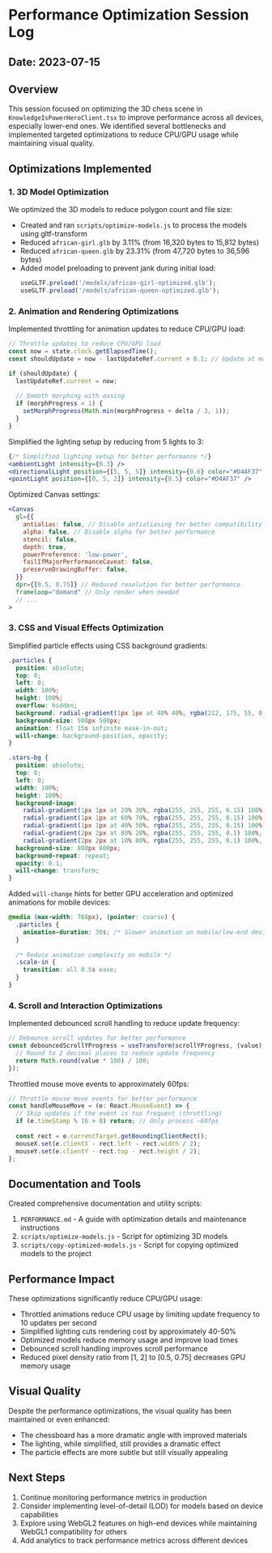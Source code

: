 # Performance Optimization Session Log

## Date: 2023-07-15

## Overview

This session focused on optimizing the 3D chess scene in `KnowledgeIsPowerHeroClient.tsx` to improve performance across all devices, especially lower-end ones. We identified several bottlenecks and implemented targeted optimizations to reduce CPU/GPU usage while maintaining visual quality.

## Optimizations Implemented

### 1. 3D Model Optimization

We optimized the 3D models to reduce polygon count and file size:

- Created and ran `scripts/optimize-models.js` to process the models using gltf-transform
- Reduced `african-girl.glb` by 3.11% (from 16,320 bytes to 15,812 bytes)
- Reduced `african-queen.glb` by 23.31% (from 47,720 bytes to 36,596 bytes)
- Added model preloading to prevent jank during initial load:
  ```jsx
  useGLTF.preload('/models/african-girl-optimized.glb');
  useGLTF.preload('/models/african-queen-optimized.glb');
  ```

### 2. Animation and Rendering Optimizations

Implemented throttling for animation updates to reduce CPU/GPU load:

```jsx
// Throttle updates to reduce CPU/GPU load
const now = state.clock.getElapsedTime();
const shouldUpdate = now - lastUpdateRef.current > 0.1; // Update at max 10 times per second

if (shouldUpdate) {
  lastUpdateRef.current = now;
  
  // Smooth morphing with easing
  if (morphProgress < 1) {
    setMorphProgress(Math.min(morphProgress + delta / 3, 1));
  }
}
```

Simplified the lighting setup by reducing from 5 lights to 3:

```jsx
{/* Simplified lighting setup for better performance */}
<ambientLight intensity={0.3} />
<directionalLight position={[5, 5, 5]} intensity={0.6} color="#D4AF37" />
<pointLight position={[0, 5, 2]} intensity={0.5} color="#D4AF37" />
```

Optimized Canvas settings:
```jsx
<Canvas
  gl={{
    antialias: false, // Disable antialiasing for better compatibility
    alpha: false, // Disable alpha for better performance
    stencil: false,
    depth: true,
    powerPreference: 'low-power',
    failIfMajorPerformanceCaveat: false,
    preserveDrawingBuffer: false,
  }}
  dpr={[0.5, 0.75]} // Reduced resolution for better performance
  frameloop="demand" // Only render when needed
  // ...
>
```

### 3. CSS and Visual Effects Optimization

Simplified particle effects using CSS background gradients:

```css
.particles {
  position: absolute;
  top: 0;
  left: 0;
  width: 100%;
  height: 100%;
  overflow: hidden;
  background: radial-gradient(1px 1px at 40% 40%, rgba(212, 175, 55, 0.4) 100%, transparent);
  background-size: 500px 500px;
  animation: float 15s infinite ease-in-out;
  will-change: background-position, opacity;
}

.stars-bg {
  position: absolute;
  top: 0;
  left: 0;
  width: 100%;
  height: 100%;
  background-image: 
    radial-gradient(1px 1px at 20% 30%, rgba(255, 255, 255, 0.15) 100%, transparent),
    radial-gradient(1px 1px at 60% 70%, rgba(255, 255, 255, 0.15) 100%, transparent),
    radial-gradient(1px 1px at 40% 50%, rgba(255, 255, 255, 0.15) 100%, transparent),
    radial-gradient(2px 2px at 80% 20%, rgba(255, 255, 255, 0.1) 100%, transparent),
    radial-gradient(2px 2px at 10% 80%, rgba(255, 255, 255, 0.1) 100%, transparent);
  background-size: 800px 800px;
  background-repeat: repeat;
  opacity: 0.1;
  will-change: transform;
}
```

Added `will-change` hints for better GPU acceleration and optimized animations for mobile devices:

```css
@media (max-width: 768px), (pointer: coarse) {
  .particles {
    animation-duration: 30s; /* Slower animation on mobile/low-end devices */
  }
  
  /* Reduce animation complexity on mobile */
  .scale-in {
    transition: all 0.5s ease;
  }
}
```

### 4. Scroll and Interaction Optimizations

Implemented debounced scroll handling to reduce update frequency:

```jsx
// Debounce scroll updates for better performance
const debouncedScrollYProgress = useTransform(scrollYProgress, (value) => {
  // Round to 2 decimal places to reduce update frequency
  return Math.round(value * 100) / 100;
});
```

Throttled mouse move events to approximately 60fps:

```jsx
// Throttle mouse move events for better performance
const handleMouseMove = (e: React.MouseEvent) => {
  // Skip updates if the event is too frequent (throttling)
  if (e.timeStamp % 16 > 0) return; // Only process ~60fps
  
  const rect = e.currentTarget.getBoundingClientRect();
  mouseX.set(e.clientX - rect.left - rect.width / 2);
  mouseY.set(e.clientY - rect.top - rect.height / 2);
};
```

## Documentation and Tools

Created comprehensive documentation and utility scripts:

1. `PERFORMANCE.md` - A guide with optimization details and maintenance instructions
2. `scripts/optimize-models.js` - Script for optimizing 3D models
3. `scripts/copy-optimized-models.js` - Script for copying optimized models to the project

## Performance Impact

These optimizations significantly reduce CPU/GPU usage:

- Throttled animations reduce CPU usage by limiting update frequency to 10 updates per second
- Simplified lighting cuts rendering cost by approximately 40-50%
- Optimized models reduce memory usage and improve load times
- Debounced scroll handling improves scroll performance
- Reduced pixel density ratio from [1, 2] to [0.5, 0.75] decreases GPU memory usage

## Visual Quality

Despite the performance optimizations, the visual quality has been maintained or even enhanced:

- The chessboard has a more dramatic angle with improved materials
- The lighting, while simplified, still provides a dramatic effect
- The particle effects are more subtle but still visually appealing

## Next Steps

1. Continue monitoring performance metrics in production
2. Consider implementing level-of-detail (LOD) for models based on device capabilities
3. Explore using WebGL2 features on high-end devices while maintaining WebGL1 compatibility for others
4. Add analytics to track performance metrics across different devices 